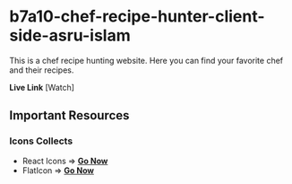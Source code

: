# b7a10-chef-recipe-hunter-client-side-asru-islam

This is a chef recipe hunting website. Here you can find your favorite chef and their recipes.

__Live Link__ [Watch]

## Important Resources

### Icons Collects

* React Icons => __[Go Now](https://react-icons.github.io/react-icons)__
* FlatIcon => __[Go Now](https://www.flaticon.com/)__
